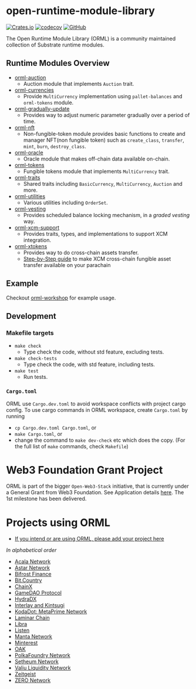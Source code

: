 # open-runtime-module-library

[![Crates.io](https://img.shields.io/crates/v/orml-tokens)](https://crates.io/search?q=orml)
[![codecov](https://codecov.io/gh/open-web3-stack/open-runtime-module-library/branch/master/graph/badge.svg?token=FZ4HZYMW9A)](https://codecov.io/gh/open-web3-stack/open-runtime-module-library)
[![GitHub](https://img.shields.io/github/license/open-web3-stack/open-runtime-module-library)](https://github.com/open-web3-stack/open-runtime-module-library/blob/master/LICENSE)

The Open Runtime Module Library (ORML) is a community maintained collection of Substrate runtime modules.

## Runtime Modules Overview

- [orml-auction](./auction)
	- Auction module that implements `Auction` trait.
- [orml-currencies](./currencies)
	- Provide `MultiCurrency` implementation using `pallet-balances` and `orml-tokens` module.
- [orml-gradually-update](./gradually-update)
	- Provides way to adjust numeric parameter gradually over a period of time.
- [orml-nft](./nft)
 	- Non-fungible-token module provides basic functions to create and manager NFT(non fungible token) such as `create_class`, `transfer`, `mint`, `burn`, `destroy_class`.
- [orml-oracle](./oracle)
	- Oracle module that makes off-chain data available on-chain.
- [orml-tokens](./tokens)
	- Fungible tokens module that implements `MultiCurrency` trait.
- [orml-traits](./traits)
	- Shared traits including `BasicCurrency`, `MultiCurrency`, `Auction` and more.
- [orml-utilities](./utilities)
	- Various utilities including `OrderSet`.
- [orml-vesting](./vesting)
	- Provides scheduled balance locking mechanism, in a *graded vesting* way.
- [orml-xcm-support](./xcm-support)
	- Provides traits, types, and implementations to support XCM integration.
- [orml-xtokens](./xtokens)
	- Provides way to do cross-chain assets transfer.
	- [Step-by-Step guide](https://github.com/open-web3-stack/open-runtime-module-library/wiki/xtokens) to make XCM cross-chain fungible asset transfer available on your parachain

## Example

Checkout [orml-workshop](https://github.com/xlc/orml-workshop) for example usage.

## Development

### Makefile targets

- `make check`
	- Type check the code, without std feature, excluding tests.
- `make check-tests`
	- Type check the code, with std feature, including tests.
- `make test`
	- Run tests.

### `Cargo.toml`

ORML use `Cargo.dev.toml` to avoid workspace conflicts with project cargo config. To use cargo commands in ORML workspace, create `Cargo.toml` by running

- `cp Cargo.dev.toml Cargo.toml`, or
- `make Cargo.toml`, or
- change the command to `make dev-check` etc which does the copy. (For the full list of `make` commands, check `Makefile`)

# Web3 Foundation Grant Project
ORML is part of the bigger `Open-Web3-Stack` initiative, that is currently under a General Grant from Web3 Foundation. See Application details [here](https://github.com/open-web3-stack/General-Grants-Program/blob/master/grants/speculative/open_web3_stack.md). The 1st milestone has been delivered.

# Projects using ORML
- [If you intend or are using ORML, please add your project here](https://github.com/open-web3-stack/open-runtime-module-library/edit/master/README.md)

_In alphabetical order_

- [Acala Network](https://github.com/AcalaNetwork/Acala)
- [Astar Network](https://github.com/AstarNetwork)
- [Bifrost Finance](https://github.com/bifrost-finance/bifrost)
- [Bit.Country](https://github.com/bit-country/Bit-Country-Blockchain)
- [ChainX](https://github.com/chainx-org/ChainX)
- [GameDAO Protocol](https://github.com/gamedaoco)
- [HydraDX](https://github.com/galacticcouncil/hack.HydraDX-node)
- [Interlay and Kintsugi](https://github.com/interlay/interbtc)
- [KodaDot: MetaPrime Network](https://github.com/kodadot/metaprime.network) 
- [Laminar Chain](https://github.com/laminar-protocol/laminar-chain)
- [Libra](https://github.com/atscaletech/libra)
- [Listen](https://github.com/listenofficial)
- [Manta Network](https://github.com/Manta-Network)
- [Minterest](https://github.com/minterest-finance/minterest-chain-node)
- [OAK](https://github.com/OAK-Foundation/OAK-blockchain)
- [PolkaFoundry Network](https://github.com/PolkaFoundry)
- [Setheum Network](https://github.com/Setheum-Labs/Setheum)
- [Valiu Liquidity Network](https://github.com/valibre-org/vln-node)
- [Zeitgeist](https://github.com/zeitgeistpm/zeitgeist)
- [ZERO Network](https://github.com/playzero/subzero)

